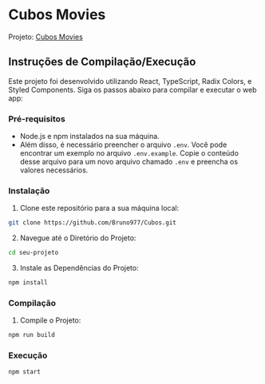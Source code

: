 # Cubos Movies

Projeto: [Cubos Movies](https://cubos-eta.vercel.app/)

## Instruções de Compilação/Execução

Este projeto foi desenvolvido utilizando React, TypeScript, Radix Colors, e Styled Components. Siga os passos abaixo para compilar e executar o web app:

### Pré-requisitos

- Node.js e npm instalados na sua máquina.
- Além disso, é necessário preencher o arquivo `.env`. Você pode encontrar um exemplo no arquivo `.env.example`. Copie o conteúdo desse arquivo para um novo arquivo chamado `.env` e preencha os valores necessários.

### Instalação

1. Clone este repositório para a sua máquina local:
```bash
git clone https://github.com/Bruno977/Cubos.git
```
2. Navegue até o Diretório do Projeto:
```bash
cd seu-projeto
```
3. Instale as Dependências do Projeto:
```bash
npm install
```
### Compilação

1. Compile o Projeto:
```bash
npm run build
```

### Execução
```bash
npm start
```
